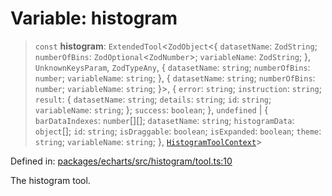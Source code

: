 # Variable: histogram

> `const` **histogram**: `ExtendedTool`\<`ZodObject`\<\{ `datasetName`: `ZodString`; `numberOfBins`: `ZodOptional`\<`ZodNumber`\>; `variableName`: `ZodString`; \}, `UnknownKeysParam`, `ZodTypeAny`, \{ `datasetName`: `string`; `numberOfBins`: `number`; `variableName`: `string`; \}, \{ `datasetName`: `string`; `numberOfBins`: `number`; `variableName`: `string`; \}\>, \{ `error`: `string`; `instruction`: `string`; `result`: \{ `datasetName`: `string`; `details`: `string`; `id`: `string`; `variableName`: `string`; \}; `success`: `boolean`; \}, `undefined` \| \{ `barDataIndexes`: `number`[][]; `datasetName`: `string`; `histogramData`: `object`[]; `id`: `string`; `isDraggable`: `boolean`; `isExpanded`: `boolean`; `theme`: `string`; `variableName`: `string`; \}, [`HistogramToolContext`](../type-aliases/HistogramToolContext.md)\>

Defined in: [packages/echarts/src/histogram/tool.ts:10](https://github.com/GeoDaCenter/openassistant/blob/a9f2271d1019f6c25c10dd4b3bdb64fcf16999b2/packages/echarts/src/histogram/tool.ts#L10)

The histogram tool.
